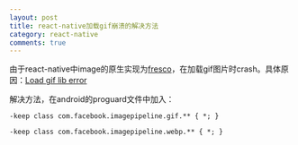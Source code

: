 ```yaml
---
layout: post
title: react-native加载gif崩溃的解决方法
category: react-native
comments: true
---
```


由于react-native中image的原生实现为[fresco](http://www.fresco-cn.org/)，在加载gif图片时crash。具体原因：[Load gif lib error](https://github.com/facebook/fresco/issues/209)

解决方法，在android的proguard文件中加入：

```
-keep class com.facebook.imagepipeline.gif.** { *; }

-keep class com.facebook.imagepipeline.webp.** { *; }
```